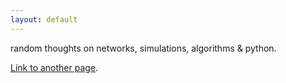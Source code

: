 ```yaml
---
layout: default
---
```

random thoughts on networks, simulations, algorithms & python.

[Link to another page](another-page).

